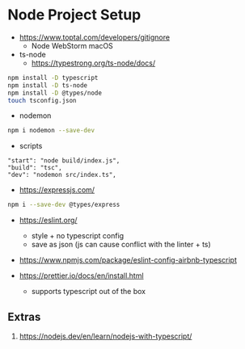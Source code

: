 # Node Project Setup

* https://www.toptal.com/developers/gitignore
	- Node WebStorm macOS
* ts-node
	- https://typestrong.org/ts-node/docs/

```bash
npm install -D typescript
npm install -D ts-node
npm install -D @types/node
touch tsconfig.json
```
* nodemon

```bash
npm i nodemon --save-dev
```

* scripts

```
"start": "node build/index.js",
"build": "tsc",
"dev": "nodemon src/index.ts",
```

* https://expressjs.com/

```bash
npm i --save-dev @types/express
```

* https://eslint.org/
	- style + no typescript config
	- save as json (js can cause conflict with the linter + ts)

* https://www.npmjs.com/package/eslint-config-airbnb-typescript

* https://prettier.io/docs/en/install.html
	- supports typescript out of the box

## Extras

1. https://nodejs.dev/en/learn/nodejs-with-typescript/
